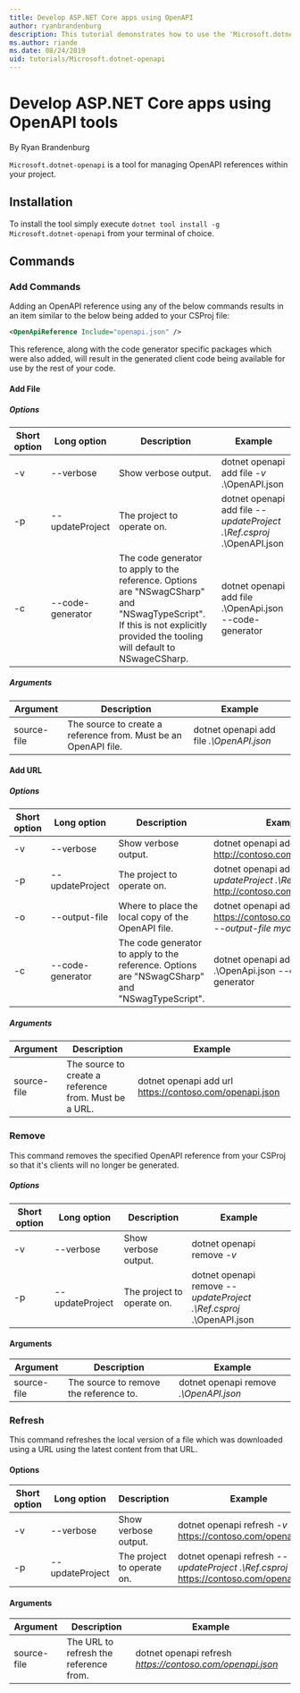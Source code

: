```yaml
---
title: Develop ASP.NET Core apps using OpenAPI
author: ryanbrandenburg
description: This tutorial demonstrates how to use the 'Microsoft.dotnet-openapi' tool to add references to OpenAPI files 
ms.author: riande
ms.date: 08/24/2019
uid: tutorials/Microsoft.dotnet-openapi
---
```

# Develop ASP.NET Core apps using OpenAPI tools

By Ryan Brandenburg

`Microsoft.dotnet-openapi` is a tool for managing OpenAPI references within your project.

## Installation

To install the tool simply execute `dotnet tool install -g Microsoft.dotnet-openapi` from your terminal of choice.

## Commands

### Add Commands

Adding an OpenAPI reference using any of the below commands results in an item similar to the below being added to your CSProj file:
```xml
<OpenApiReference Include="openapi.json" />
```
This reference, along with the code generator specific packages which were also added, will result in the generated client code being available for use by the rest of your code.

<!-- TODO: Restore after https://github.com/aspnet/AspNetCore/issues/12738
 #### Add Project
##### Options
| Short option | Long option | Description | Example |
|-------|------|-------|---------|
| -v|--verbose | Show verbose output. |dotnet openapi add project *-v* ../Ref/ProjRef.csproj |
| -p|--project | The project to operate on. |dotnet openapi add project *--project .\Ref.csproj* ../Ref/ProjRef.csproj |
##### Arguments
|  Argument  | Description | Example |
|-------------|-------------|---------|
| source-file | The source to create a reference from. Must be a project file. |dotnet openapi add project *../Ref/ProjRef.csproj* | -->

#### Add File

##### Options

| Short option| Long option| Description | Example |
|-------|------|-------|---------|
| -v|--verbose | Show verbose output. |dotnet openapi add file *-v* .\OpenAPI.json |
| -p|--updateProject | The project to operate on. |dotnet openapi add file *--updateProject .\Ref.csproj* .\OpenAPI.json |
| -c|--code-generator| The code generator to apply to the reference. Options are "NSwagCSharp" and "NSwagTypeScript". If this is not explicitly provided the tooling will default to NSwageCSharp.|dotnet openapi add file .\OpenApi.json --code-generator 

##### Arguments

|  Argument  | Description | Example |
|-------------|-------------|---------|
| source-file | The source to create a reference from. Must be an OpenAPI file. |dotnet openapi add file *.\OpenAPI.json* |

#### Add URL

##### Options

| Short option| Long option| Description | Example |
|-------|------|-------------|---------|
| -v|--verbose | Show verbose output. |dotnet openapi add url *-v* <http://contoso.com/openapi.json> |
| -p|--updateProject | The project to operate on. |dotnet openapi add url *--updateProject .\Ref.csproj* <http://contoso.com/openapi.json> |
| -o|--output-file | Where to place the local copy of the OpenAPI file. |dotnet openapi add url <https://contoso.com/openapi.json> *--output-file myclient.json* |
| -c|--code-generator| The code generator to apply to the reference. Options are "NSwagCSharp" and "NSwagTypeScript". |dotnet openapi add file .\OpenApi.json --code-generator 

##### Arguments

|  Argument  | Description | Example |
|-------------|-------------|---------|
| source-file | The source to create a reference from. Must be a URL. |dotnet openapi add url <https://contoso.com/openapi.json> |

### Remove

This command removes the specified OpenAPI reference from your CSProj so that it's clients will no longer be generated.

##### Options

| Short option| Long option| Description| Example |
|-------|------|------------|---------|
| -v|--verbose | Show verbose output. |dotnet openapi remove *-v*|
| -p|--updateProject | The project to operate on. |dotnet openapi remove *--updateProject .\Ref.csproj* .\OpenAPI.json |

#### Arguments

|  Argument  | Description| Example |
| ------------|------------|---------|
| source-file | The source to remove the reference to. |dotnet openapi remove *.\OpenAPI.json* |

### Refresh

This command refreshes the local version of a file which was downloaded using a URL using the latest content from that URL.

#### Options

| Short option| Long option| Description | Example |
|-------|------|-------------|---------|
| -v|--verbose | Show verbose output. | dotnet openapi refresh *-v* <https://contoso.com/openapi.json> |
| -p|--updateProject | The project to operate on. | dotnet openapi refresh *--updateProject .\Ref.csproj* <https://contoso.com/openapi.json> |

#### Arguments

|  Argument  | Description | Example |
| ------------|-------------|---------|
| source-file | The URL to refresh the reference from. | dotnet openapi refresh *<https://contoso.com/openapi.json>* |

